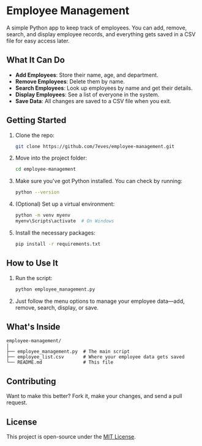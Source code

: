 # Employee Management

A simple Python app to keep track of employees. You can add, remove, search, and display employee records, and everything gets saved in a CSV file for easy access later.

## What It Can Do

- **Add Employees**: Store their name, age, and department.
- **Remove Employees**: Delete them by name.
- **Search Employees**: Look up employees by name and get their details.
- **Display Employees**: See a list of everyone in the system.
- **Save Data**: All changes are saved to a CSV file when you exit.

## Getting Started

1. Clone the repo:
   ```bash
   git clone https://github.com/7eves/employee-management.git
   ```
2. Move into the project folder:
   ```bash
   cd employee-management
   ```
3. Make sure you've got Python installed. You can check by running:
   ```bash
   python --version
   ```
4. (Optional) Set up a virtual environment:
   ```bash
   python -m venv myenv
   myenv\Scripts\activate  # On Windows
   ```
5. Install the necessary packages:
   ```bash
   pip install -r requirements.txt
   ```

## How to Use It

1. Run the script:
   ```bash
   python employee_management.py
   ```
2. Just follow the menu options to manage your employee data—add, remove, search, display, or save.

## What's Inside

```
employee-management/
│
├── employee_management.py  # The main script
├── employee_list.csv       # Where your employee data gets saved
└── README.md               # This file
```

## Contributing

Want to make this better? Fork it, make your changes, and send a pull request.

## License

This project is open-source under the [MIT License](LICENSE).
